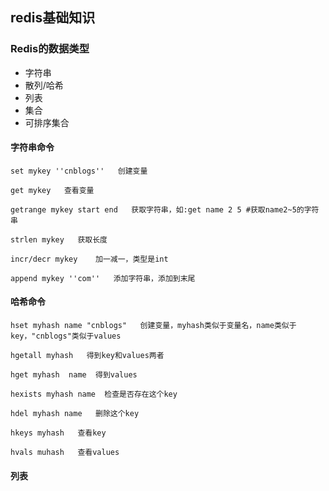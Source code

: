 ## redis基础知识

### Redis的数据类型
* 字符串
* 散列/哈希
* 列表
* 集合
* 可排序集合


#### 字符串命令
```
set mykey ''cnblogs''   创建变量

get mykey   查看变量

getrange mykey start end   获取字符串，如:get name 2 5 #获取name2~5的字符串

strlen mykey   获取长度

incr/decr mykey    加一减一，类型是int

append mykey ''com''   添加字符串，添加到末尾
```
#### 哈希命令
```
hset myhash name "cnblogs"   创建变量，myhash类似于变量名，name类似于key，"cnblogs"类似于values

hgetall myhash   得到key和values两者

hget myhash  name  得到values

hexists myhash name  检查是否存在这个key

hdel myhash name   删除这个key

hkeys myhash   查看key

hvals muhash   查看values
```

#### 列表


